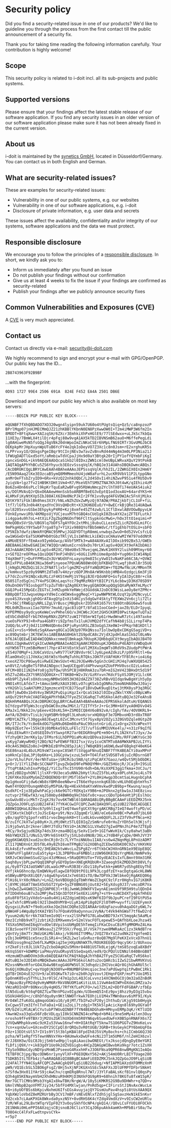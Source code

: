 # Security policy

Did you find a security-related issue in one of our products? We'd like to guideline you through the process from the first contact till the public announcement of a security fix.

Thank you for taking time reading the following information carefully. Your contribution is highly welcome!

## Scope

This security policy is related to i-doit incl. all its sub-projects and public systems.

## Supported versions

Please ensure that your findings affect the latest stable release of our software application. If you find any security issues in an older version of our software application please make sure it has not been already fixed in the current version.

## About us

i-doit is maintained by the [synetics GmbH](https://i-doit.com/), located in Düsseldorf/Germany. You can contact us in both English and German.

## What are security-related issues?

These are examples for security-related issues:

-   Vulnerability in one of our public systems, e.g. our websites
-   Vulnerability in one of our software applications, e.g. i-doit
-   Disclosure of private information, e.g. user data and secrets

These issues affect the availability, confidentiality and/or integrity of our systems, software applications and the data we must protect.

## Responsible disclosure

We encourage you to follow the principles of a [responsible disclosure](https://en.wikipedia.org/wiki/Responsible_disclosure). In short, we kindly ask you to:

-   Inform us immediately after you found an issue
-   Do not publish your findings without our confirmation
-   Give us at least 4 weeks to fix the issue if your findings are confirmed as security-related
-   Publish your findings after we publicly announce security fixes

## Common Vulnerabilities and Exposures (CVE)

A [CVE](https://en.wikipedia.org/wiki/Common_Vulnerabilities_and_Exposures) is very much appreciated.

## Contact us

Contact us directly via e-mail: [security@i-doit.com](mailto:security@i-doit.com)

We highly recommend to sign and encrypt your e-mail with GPG/OpenPGP. Our public key has the ID…

~~~
2B8743963F92B9BF
~~~

…with the fingerprint:

~~~
0D93 1727 99E4 2506 691A  824E F452 EA4A 2501 DB6E
~~~

Download and import our public key which is also available on most key servers:

~~~
-----BEGIN PGP PUBLIC KEY BLOCK-----

mQGNBF7fXhQBDADO7XO320wgn4lyipn59uk7U60o4tPUgtsQiq+Qz5/ca8npzozP
BPrlMqp07jnHJMECMmQJZ21zhKBBlYKbnN0EN8PzXwwOW0I+T2m4iMWP3W6fm2In
8MODT+8FtqXww+XAIzqSH/6ZXcr3EmhkiXhPxHGlE9/77lSEdwxx+uLJkSc7kbQa
11XE3y/7BmWLX4tilDjr4pFqj88w9vqA1AX5kTD2IBVNSmB62auO+M6ffePegLdi
lg0AHiweMsN5fsGQgJ4gVBk20dnWpoImZiNKoCSEr6hMpLfNG9IRTr3GvUMGJbC8
OEKpkpMrJHpXuynWpUTuB6YcFY4e2qkIoDeyVO7Z3Xc1c8n0Jsm+rE2xrghuKR5s
nLPPrvxy1O/QUxgsPgeIBqr9tCInjNEv3w7avZvBnvRd44mNg4m3m0LPP3Nia21J
lFWUgDADTlGxd5oYt/aRmbiwTdVCpaJjHx9d0aY3Btqk20rIjPY1ofYQYmbFiKgI
zpncxGnDGL+ikV0AEQEAAbQcaS1kb2l0IDxzZWN1cml0eUBpLWRvaXQuY29tPokB
1AQTAQgAPhYhBCu5ZS6Yhyucb3EOzvSssqVqlK/hBQJe314UAhsDBQkDwmcABQsJ
CAcDBRUKCQgLBRYCAwEAAh4BAheAAAoJEPSssqVqlK/hh2IL/2ZWKGIX0In2Hm6Y
/E5N99Aaq2lKe3EOzcaB5ymQ8MHMmeohU4joW8aFurhL2ucKR9VbV11P2LtppGNo
anMrOeFTsbZryID9+6Rx+kVzQ22nhkOQbC/L2d4SOvIi4hiNZwvP951u4fRU5Dv9
JyiqVA+lgz7fv21HB9KtDHt1Vm4+R7/MseVEhTSM9ZTNA7KhJ0t4wK/qIEhiz4zM
Bo6Zo4Dn66sPLcl9kpKrTquEaR2wBFvg95RbWuNmcp2YclhTX0Ti74eUAkS4iuk2
ys/DOlMVAsQJrQbxO6AAewHmnSsb5oARBMfBeEG3vEptQ1od3oxAU+64ardYKS+H
4LHMxFiKyNtKVp5IbJ80AlX6IHe0NcPJkIr2FfK1vv0ygd4FGVDW2Ac5FnXjMikx
kDtKY97iFGklBk0hms3X3Y/hNLxNZhZUxZwMyzQj97AOW/PRAZjkbTjCL1UF+fiL
ltf7/lGfbJn0k4KtqxdYnC9VsQHDcRt+X32KH6DEuO/Y+8wECrkBjQRe314UAQwA
qvl8205xvvGSbe3EhpykyP4R0+Kzj8xmfe45ZT4zwb/L1CflDxwlABVOGwBpyvLW
FUnkEynwviR9/4KM8psUjYUCjeuxM7htGBQ4sCUd1gkI0ZbsAYX2ajZFTEFLutkJ
ii4gpa4u9h7oL+4tXiLFZgZbgONGDnf96FCltSypknGcMwG+/hOx3ttO1eqimi+P
KHeQOBxSVrSb/UBG9lq7bDFS7gAYFOc2xtMhLj8ubuCLLezeSZLicRZ6dGLmiFCc
9mPkgHUGcY9YSwbF7rga8Tg7+Y1Xiv988QYoTBb5mWdvC/tf1gEhb7tOSLU+sbFO
CP5NIb7dwfziNmkRYQMAC95MPwjJGGDYDTtpR8mmLvnwbqsZwuO+0d52VvCsfcLQ
ow1WGGeDrEaTSUKWPHb0tGbzTRljVLIs1WhNcLkiEW2coCHAaVwMIYW797oddNtR
x4MUdE93FrfEmAxo9IymbGwcp/AVbf5MTk3+wA84AXKvAIlDOxib992Bx5J/GWEb
ABEBAAGJAbwEGAEIACYWIQQruWUumIcrnG9xDs70rLKlapSv4QUCXt9eFAIbDAUJ
A8JnAAAKCRD0rLKlapSv4R2XC/98eU0x57RvejqmL2WvK1HX9Y2luih09Mtmyr60
z+SEfQ2reOFMuw1QoiDQ6T9nPJ4hBVi+6UGiIsMhiUme8pnbD+Yug06nICW14NpE
T4qX0mF7j+DuFFPMSoZn3UrWUdXFnLuaynp9m8I5cyVwO15vNaKFa66C3A/+QVWZ
BKIxFPVLoB46K3Niw36mPinyeoe7PQsWGN88WnO0jbFKBkD7YLwqfj0xKl8r35UQ
ljkNgDLMOZbQi1EJcZFNATljx5rlgmZMZ+p5FYaNQUM1W+rTQ2MwfNciK/MMonTR
a/kmHxut5pz0y99NMtZdTeB7v4Hzyrz6DPJMn8ArW9KnbbjHMB4vOzdgcL6m3FjD
LF7dcZcuYH1NQcxBzRLCzF4KStHeMj1V76giBJErQdoNFO+GsfyIAlDyC88r+cVA
NS051TzdSgCni7Y4xPSCOKnLaqsYcc79qMRzRKbYtBICPiYL6cbbwjD3Kd70SD9Y
O9uDnO6VT9IosbgUfTcpZuTVBrqZAg0EXt9eygEQAOOKupQQgSQXaMyWXfmLMycY
GGQJPu415MpGEcZEGTsCJnMZupHkYeRWejd3GUddAJ2oDC03WisLaeOy8eYZPMc+
KB8pQ8f33JwqseUmpxYd9eIcxWIWx6xggMeqC+YipwNWPNtWLOzqY2piM2NcvyLC
pyo4SJXvxqkjghOGrATAxgQtpInXi54KCys5dgGwY4SktyTfEXWo2Vn6cjli7Zlz
hT+36CjfRWEqzyNRLiZgLVrBuscjM8gDskrZOShkR1657Vct88OtnBGU6ew5fosB
MDL0dRZbxuxiIao7OFHr7mukE/gac83iQFT/8faE1IooCGed+jaxZ0/ELDrIpyqL
kVPEPMOsy9ydcyoKeWeCvvPHhel6O/vJHCW6cJCmt2GH5CK8MI0PwitApeTuQTa2
oEVbCdkBhDfrbG7KhHpRNXcZQPX7zuWI7f05mrWIfp61rHwdWnwR7ztci497axke
vueOsPkYP9J+R+Paa4GbRYri9ZpfmsTx1luHJVMQ2dfYCafhN4b8jS1LirnpT4Pa
2UQQ/bLvPJj0dJ11XMN4QDn6oIKPjuRynSR5LZB3oGgSJXe0WJ+VPKqrhB1KDtlJ
iuGIx+sSs+90e6zSqAXww+g8GCaIGN3p97RkQNssu7IolbwOpBxCDKgG5agiVD+s
ac89Dqtmbrj3K7EWlks1ABEBAAG0HGktZG9pdCA8c2VjdXJpdHlAaS1kb2l0LmNv
bT6JAlQEEwEIAD4WIQQNkxcnmeQlBmkagk70UupKJQHbbgUCXt9eygIbAQUJB4TO
AAULCQgHAwUVCgkICwUWAgMBAAIeAQIXgAAKCRD0UupKJQHbbuP4EADYsVWDqQvH
nUYW56TTtzm5BoMemtl7hprAT4tVEotk5aVl2M3XuImqWTsORdV9sZUudpPtPWrA
yES4U70MqF+iJU6CaVdzs/wRV77lkP2BVdvr6ClJy6LpeAZdkzLP/p95FRltl+6w
RlamOHxOji1JVmXajX6tW3sYboMqTuhhLRTQksJOH7FzVAFHUKrTFBlRc+io4i6g
txeoXZ7DcP8Gwy0ivRwEE2WxSUxt+Ni29JEwHNv5gGn3cGHIiMJ4q7uWXUQ85425
wn8VtZ/u6gBeTSf0hA1NDgoct3wqUCEgp0ld4PhvwxpXZUoFPHV0uscO2zLu4oeJ
kFCM+8D1IiN2h4Yo0jg3UfQw/UhSPCBjH8KRmA3zu7bR+mIG2mV423BHxDt5d19f
H5Z7uZd6xZX7t9RS5QO0GX+cT78KB0+W2v3V/GzRYxvn7KdcFSyXSJOMjV1Llc6K
e6b9PlZyk4lsOXdssmqyNM0eSO053H302dAZZ9738ZvRBvVQIdqo9wBgmYih5yDp
9NO1xRtLAfdxTJ+tAmucbHRzXAUX19ELvO7cgKSxbIgONRoJ5moNUHA00w3J0ajv
vYH2GhlLSaAH7UMt23gmzmceYEYCBJ75oyF1BVvDwK9uqD1twj3tMX0ysP3q3RGC
NdhfjAwD0x1b4V4vy3WSR2PuQipiKgzIxrQcaS1kb2l0IDxyZWxlYXNlc0BpLWRv
aXQuY29tPokCVAQTAQgAPhYhBA2TFyeZ5CUGaRqCTvRS6kolAdtuBQJe32FeAhsB
BQkHhM4ABQsJCAcDBRUKCQgLBRYCAwEAAh4BAheAAAoJEPRS6kolAdtuH/EQANG5
bIYdzgvF9TpWs3ccgVbGWC0xzHwJMGtJ/T2ITfY5rJ+rGc3MH+6XYyxA0HDVvO4S
KMaJx1/Nkk2Jn/pEeev4I0sKL5H+ZSMOICQ84V6oB92vA/cIgh/fAv/4OV0KRL9+
AeYA/8ZH8tvTisLbjVgH5BMrb9g0l3LmhoH/orxHQ0UpF3e7DMbvoHD3rd8xTR8F
nMDYCAZTk/l30ggxA8JEwgtL0ZvC3Mcnvt5t7Gyx8pV2OZyi3Z0GVDZqle0GtpZ0
BK/ITJc7k/Yc8e6kdOG7SpN9uD6Dm08xPAuC99zotnGridLz1xOrgx2VXcWPexYt
H0p9ZEot7e+l55kC0j0bMbke592LuFElc7I7/uflGsMMIUVKe4ly/+n31zF9qIfE
fakLEEkwRYrZx0SEQI0v5YSwxptR27ar0EDGR9npPE+m9O+LFL1N2kYuTJ3yx/Jw
VfzhyQKt2mrKKy1p/IFMsr6iLhDPPQiaMcAUzQD9va1U4e6I2Ms/RFFiWKYsGc3O
yxKyg7aWywRHOjt2BO/N2fwFEW6FfB3I7sxjVzy1coCNTMTo8A6MWXAPBJzLIYYi
49cA4S3NQGZo0oJ+QMKbEzBYPm285pJiAjj7W8qKB9ja6bWLdwaF6BgkqY40eKG4
0SE86naz4L4bzLM19sW71xnpxC8SWtflSVqgaFNnuQINBF7fYK4BEACYi0axMPnF
xoHknCplQaL3Pj0p6Ke+L1OGCpVwjxzuL5e9+TO4lFatSVDS8Tv6juIcRDsrnG0T
i2orVLhulPoY/4erNhTuUa+jSRCRcbz5N8/qtzPqCAFX7Gaoz/w4Qvt5MjbObDKi
g+OrJ/1lYl1ZhBcSCCNAP7lpvpZkQeD9FePN0QYMH+/GQZ5HUojR/JCajR+I9SiE
/TtqPt8A2xhInxPVQgI/YiCIufhcI5YU90r6dh+DA/KsXXPE3gg1fkma+3VCJu/t
SymIzBD2gvhONlljlsXFr9U3eca5uNNk2bHytlXuZI5fbLxKyx0PLohKJoi4LsT9
t26FXKe3UaXMyGmZZXBQENOQr8YjMSfl65eY+2YL0HiHwgp3OcmtSaLHugnbCphA
Op1gHxoGFijdw6cWb8sYBMh8eeN0w+vIT66eYhpsnnkqK838cvHLUh0EqbtmYhs7
0wmT4YOQUYOunqmNhQSyM5PUA/Bp+HExkh0aKYxWVmvkwdPzB9bp+fKwunq/auy5
QsdkFC+Ijo3EpDwhPaCpjck6e9GTCrREKq1xY9B6+mJPOknx2gtbw1oJ34E8zixu
nztvpr2fHEwfA3/xqJS0mbyd4BWH0q9kChbGfx0c+auccGDoTp64oHt1PjEslhUc
qsGwUv8EvicMkTrZzgXJ9z7ov6KTWBl6lQARAQABiQRyBBgBCAAmFiEEDZMXJ5nk
JQZpGoJO9FLqSiUB224FAl7fYK4CGwIFCQPCZwACQAkQ9FLqSiUB227BdCAEGQEI
AB0WIQQHaL820oc67p9hlIxg7IeQ74wofgUCXt9grgAKCRBg7IeQ74woftyPD/oC
o7I5KxtkCbQFctJoJScE4p+y9t/NzvJZgqmErlLWU/eCe6aVe0BC+PwRa97jbL60
yBx/qqFD7g1pofrx051rvocDmgnkK0+ttix0LkGvvm6QUFL2LzZ3fV9vPfNca+H2
N/zuIfCJkXTwlp80yK+JLzMj0Wtz5TLQI0IqZzSmNrufe0rHuZrYDh5elh3Kjsfj
Ji9jp5wVLDr2kneriBHYJTdXzfKViO+JA3NCG1LVXwD27gIwdPNnJhiP4e7ZTEpD
+RCy/9xSgjud6IKp74ds3X+zma4BQ1q/SeXvI1e9+1GIfwWvH1k/Csy0ahwt3aBh
96bYWQXZE1/UNuS3/OMrk6SV4XTyj5XLbds0NUB/36LxJYdB4FyCqDe/0HhJVY3Y
Ogg6KGWUQ9Jxud2oc0nCRj0rZc7LYYTniNNUbu1IA8/xs6w4ZNqnMgL8PnUzADM7
Zl117QNDXnGtJD5f8L49y8ZhI6vmTFMgB2lG2XOBhqZCEbwSObKO0C9Zv/VHXVKU
8Lk4sEzfvvHFmv92/3HEAN2ktwWvcLuZSPg8Zrr6TtkbCWJHXnGRN1eX9EUpE8QC
VOAPuYFlg8AYzuEa5tykp+13L3PBP0xaF6MBblzzUW96OK83QsYrgM68/NmNPe9y
SKRJvCWzUmmSSud21pc43zMKmoL+5RaQEMtUTo+TVOydEACEsIxfLBmnt9Xm31RK
5aqh8yvjbPLpwYQqQ1NPqFyGDYDpSm+XNEgKRQbUR+3Zaeogh5kZMDDZHtD8VLfy
pL/6y8TYZ4JaUSWNfi0LwaGcMPxvR3B3ErzDz118yFwtkk+pW6R7ydShg8EUyThE
OVfjkkG6hncdp/EmQWVAydlagwI8fOQ9tPO1L9Pk3LcgdfzEY+acDgtqaGcHL8WN
eSBWyuBPQnX8iQEF/s4gwEhpvG4Jx7e6S8IsTO/Bw7DPXkJ3WlbkeOjRgAKEQ06g
PlHi6LVrX0cRNah/+LnGZ/6oVBDUgbIgTbWhYWoZCbgXC9zlFzr0HghvIG7iK8KR
Cj8YMCj8GAT7Am5X5USGT2YpO+5yZF8BNG0SjUut82+5EyXdsg9J37/vmcoDR7Va
s1hQwIZw4GW8I52gIGNP0E3l+tBiJwmWLD0WXFVIwynAEimnU9f9R5H9tulQDnD4
KfIDO4h6ouB7xZo2MPjRwI5Qn3DfOtFSeXEXii6Pg7+sY9+vuNCDdXTy4pkfHhEU
pXu8F8f5X1yVXdoS+aa0u4H1i4ZZdgimE0QsxK9Wf6IDf9bJpuPCrefI9FGtPU5a
4jw7xhfc8MVaHbl92IlDmd0VMYB+UiyK14pPi8g02F2lOTHM+wyvffilU2EFymnX
QysgxiLRvN7+f9o0ieXkeJQe2bkCDQRe32DIARAArUdUqFazvu0hAqaDGty6WL7v
pNWoHFi4WquBp5tKAIYBSTo7FQoAVO9aQynnuxiVyNA/t4Vk94hGWaT7tf6wD2rd
Yyuum2oN/6rr6k7XATemIo9Ql+rxx2lShPWfG78LabwOBD79JxYC5mqqAc5AaMLe
OmzICzhBb9vKTj2zbtiKZcEMXwemvS+S2mlVacFOTLepewE5+QAfhbXLoeJhza45
fXSXo5Md5mdI6qUYxdOel8VpiSsUbMgDE5hTemqIiFKaCDsuCBiMfgMMOMoZ4LHa
ICBzSvoeYFf2XXlW9oauZjZfP3SV//PeqL1F/VSk7Yzwe8MWRaAzC1zx3kNdBTre
yQntVyj8m7TrJNdzGKiMblAkxj/k9bX6ITtMMu/JVQZ78xYaI2udNk2IYgVfemD1
yIbj3e6M9Q1ce5nxzILSRi4+c5KZL2wzluGnRuzr8oQ87Mg9lPeKXIxVcxD7hnU1
PHdUzosg9nq2Ze6fLXwMQkiq25ejHXpUNhWXTh/ROUK8EEQQr9qcySKrJ/8Uhxou
sYZkeFitc0JL1UkT2yZcboDAqH2u5MVmr848B1USTk0LejgK/tmS85zoqEa8XBdY
HkVqSS6Y+kDWMQriaPHoyVUuORvpVESSeQxq45/ed9/QcPQUlUINNzl040BnGB8T
+HzmuWEhaWDOVm3dkx0AEQEAAYkCPAQYAQgAJhYhBA2TFyeZ5CUGaRqCTvRS6kol
AdtuBQJe32DIAhsMBQkDwmcAAAoJEPRS6kolAdtu2ocQAKcbiIZwS21bwRMVKVsG
M2xsnNMxnRforGO4Jb4w9BtogG46PW5Ul3C3dhqdziZHIVocAQr8GjhGhARUl5cl
9s6QjXONuDyC+qvYUg0jN3O0Yw+RNUMBFGhHcqioc3ne7aPdGwpYqitPwBmC1Rk1
gOTBrIKO4sE32tU+9/aC05QKwTk7iOro2b0hJgVzovtJEHqnFQXP/msPYJUo1M51
SpOnmK05vy5TYhLL3sr0lSC/47m1p3zL4QJCoLvvnz14XCNmOGCOjOm32aOZnBdR
P1NpazBzyFM2dq9vHyWM6RrRkV8NUOM1aKitiLUL11VwH4e8IWPnOXdeLDMZzaJv
VWzaROInOPr8ONxvi0y4qHO5/7RfYKfLePCFO+/w17Z5Lm2+DDfFdFGBAP/zfbEp
SlN5diuB/kt6qFQ8Z7LwTNnVPGzx0IgzWx/U3bemQ5InEz9pvj8hzz9yD3g15vbu
USUkU4HSU+c/c8hDfdqu0yn9KtlNWOTrkwk7EOhjLU1M4xTMWn0axv6sMf9I/Kyk
MrO4WlZfuKdGLq8mqoGGWzu10/y8jMT/TbIFw2sP20yjIhthuD/iKjg591b0Hygk
ExCgwx5Tzm3IfnlTxFaDa1+GEiuZoLi7tzdg1+TK5k5lpAcicXqn8l69hyOGYaOf
XM/bZ4lLMlALWlCYutubP7WUuQINBF7fYN4BEADGhaN+HMnyxERMp3qK/rKTlUIO
YAwnW2xa33qGu56FzBcVDLqy1I0kSCNNZNI4cePWpd+bM4ic9ne5mMy4zlen3Ouy
nrosho9fFe9TBXr3jM2UsZGKlhUXb6Vm5R0YN6qv6SuedUwFnX0B5pnRNAFX6s7Z
2VVQwNMhpkkvmGc9zKIu53Vww16nwf+H+OIAtRqYT5knw7S1O6PGGTvZ9HxKeLvv
7cn+xqnUwlu+GXcevDY2SCCpQl8rQRQu3vR0tUGB/3GRB+t9sGeykCPY6bmUqFOa
FOz+13EOtsUl57rIV1s9Yl5t3blpKBAl8FpdIh8J5ViMy8ochs+chiICmbG6QJ3O
pzha/WT1eRgfY5TewnNNVxYHx+0AUmwkxDwUFx4cNi23T1m5UM6f/nlZeHIX6zxl
drJJ8XH3w/OiC8JbjjSmbtwdHpjlsgAiAaoibwONEGt/txJksojdQngDyE0eYGRI
fLDfijQ9X/r+ik83gdY1Uo9k2dZVEGigbs4HCpZQAGpWIBwvbKu9kgr7otc1ZsXH
TXySo98NoCdyzNDYpsMnWEJPseeoG4RxxhHFxJ3O6FNsa9QPR68nwBMgKN1IeAQo
fETBF0C3jpg/BpcODW6nr1ynyVlXF+P6EOQNxY562+AKj54mU0RrLBIYTUage28O
TSDKB5ItLTEFb4zjfwARAQABiQI8BBgBCAAmFiEEDZMXJ5nkJQZpGoJO9FLqSiUB
224FAl7fYN4CGyAFCQPCZwAACgkQ9FLqSiUB226dug/+NfIAPM1AXzdXFOMMzXnM
pW9/VQ1EcbSL5IBO6gFsgZ/8Hj5vXjNPJKGXnSSEc5kAFXsJDlUFMPfDFbrSNkHt
n7Sfdw3Hx011YArS9jcAwChv/cqmERq8Rnul7W7/J3YlFaBALsKcfB1nvlQ0qsPy
Q3h4g85KENaymVbH2XhdHNzuR94KMjD3NXkFQG9pR9+68hnih78KGTu8fxW15pR/
Rmr7GCTlCMHs9Msb3YgAIx8kwTBH/NrgW/A/10y5iKMKRS2G9Bu9DHWhr+q7QD+v
UAnlVNbpB2qoVFMTJiy34/5bfFU4MXlwjan/PnRd5qp+CIFirsStJ1NvAxcWucLm
k6+i6yUOfBSs6bKpivNxhmU6IfsEGsAvuyjajQY7GsmUuPav4hsp5i8tUsXAA9QX
YqbXWzloVbdZ8eMZRUrbBy3CV17mBF/sNEvENlxfZdhSjglSgSavzHxN1kE5nKvr
Xd2cxb7cLAaKPXGk8Wkvda0yxzN5Y+8vdRHS6K4cYZdq4VmdXzV+v9IsCW2eURlu
7zM/WFaL29LBxtWTqrVIpF02Y3vOoySkhfOcNP4/gkQ14//QOvLCsFYUOi0FOCkh
2E1NHAi0HLePPI6AXzqjsCBjsnoBJ6ClixY3CqJO6puAkk4amKh+MPbBirS0a/Tw
TO8O4cC4lFxFLwdtnpvsCYk=
=r5p7
-----END PGP PUBLIC KEY BLOCK-----
~~~
